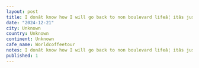```yaml
---
layout: post
title: I donât know how I will go back to non boulevard lifeâ¦ itâs just better, quick lil stop for an americano on my walk today. #worldcoffeetour
date: "2024-12-21"
city: Unknown
country: Unknown
continent: Unknown
cafe_name: Worldcoffeetour
notes: I donât know how I will go back to non boulevard lifeâ¦ itâs just better, quick lil stop for an americano on my walk today. #worldcoffeetour
published: 1
---
```

